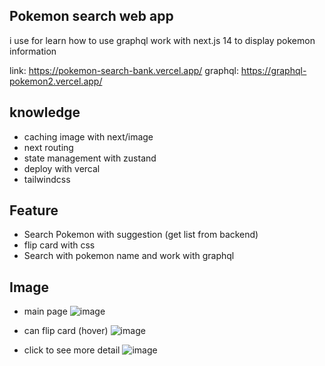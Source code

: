 ## Pokemon search web app
i use for learn how to use graphql work with next.js 14 to display pokemon information

link: https://pokemon-search-bank.vercel.app/
graphql: https://graphql-pokemon2.vercel.app/

## knowledge
- caching image with next/image
- next routing
- state management with zustand
- deploy with vercal
- tailwindcss

## Feature
- Search Pokemon with suggestion (get list from backend)
- flip card with css
- Search with pokemon name and work with graphql

## Image
- main page
![image](https://github.com/bank20baht/pokemon-search/assets/89448778/e3802521-4a21-49d2-a7bd-5c67f273fb5a)

- can flip card (hover)
![image](https://github.com/bank20baht/pokemon-search/assets/89448778/67c3acc7-85d0-43c8-89b5-140df5c4888d)

- click to see more detail
![image](https://github.com/bank20baht/pokemon-search/assets/89448778/b44e9623-d6ab-4f30-b6a8-b4a3dfb87d60)
